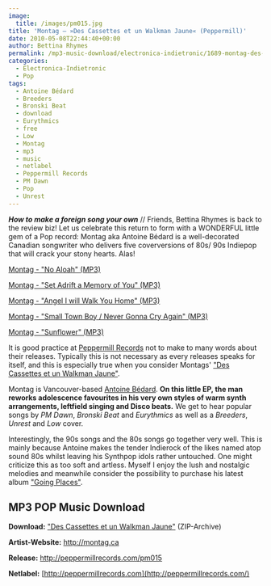 ```yaml
---
image:
  title: /images/pm015.jpg
title: 'Montag – »Des Cassettes et un Walkman Jaune« (Peppermill)'
date: 2010-05-08T22:44:40+00:00
author: Bettina Rhymes
permalink: /mp3-music-download/electronica-indietronic/1689-montag-des-cassettes-et-un-walkman-jaune-peppermill
categories:
  - Electronica-Indietronic
  - Pop
tags:
  - Antoine Bédard
  - Breeders
  - Bronski Beat
  - download
  - Eurythmics
  - free
  - Low
  - Montag
  - mp3
  - music
  - netlabel
  - Peppermill Records
  - PM Dawn
  - Pop
  - Unrest
---
```

***How to make a foreign song your own*** // Friends, Bettina Rhymes is back to the review biz! Let us celebrate this return to form with a WONDERFUL little gem of a Pop record: Montag aka Antoine Bédard is a well-decorated Canadian songwriter who delivers five coverversions of 80s/ 90s Indiepop that will crack your stony hearts. Alas!

<!--mp3links-->


  
[Montag - "No Aloah" (MP3)](http://storage.peppermillrecords.com/montag/01-No_Aloha_(The_Breeders_cover).mp3)
  
[Montag - "Set Adrift a Memory of You" (MP3)](http://storage.peppermillrecords.com/montag/02-Set_Adrift_a_Memory_of_You_(PM_Dawn_cover).mp3)
  
[Montag - "Angel I will Walk You Home" (MP3)](http://storage.peppermillrecords.com/montag/03-Angel_I_Will_Walk_You_Home_(Unrest_cover).mp3)
  
[Montag - "Small Town Boy / Never Gonna Cry Again" (MP3)](http://storage.peppermillrecords.com/montag/04-Small_Town_Boy-Never_Gonna_Cry_Again_(Bronksi_Beat-Eurythmics_cover).mp3)
  
[Montag - "Sunflower" (MP3)](http://storage.peppermillrecords.com/montag/05-Sunflower_(Low_cover).mp3)
  
<!--mp3linksend-->

<!--more-->

<!--adsense-->

It is good practice at [Peppermill Records](http://www.peppermillrecords.com/) not to make to many words about their releases. Typically this is not necessary as every releases speaks for itself, and this is especially true when you consider Montags' ["Des Cassettes et un Walkman Jaune"](http://www.peppermillrecords.com/pm015).

Montag is Vancouver-based <a href="http://www.montag.ca/" target="_blank">Antoine Bédard</a>. **On this little EP, the man reworks adolescence favourites in his very own styles of warm synth arrangements, leftfield singing and Disco beats.** We get to hear popular songs by _PM Dawn_, _Bronski Beat_ and _Eurythmics_ as well as a _Breeders_, _Unrest_ and _Low_ cover.

Interestingly, the 90s songs and the 80s songs go together very well. This is mainly because Antoine makes the tender Indierock of the likes named atop sound 80s whilst leaving his Synthpop idols rather untouched. One might criticize this as too soft and artless. Myself I enjoy the lush and nostalgic melodies and meanwhile consider the possibility to purchase his latest album ["Going Places"](http://www.allmusic.com/cg/amg.dll?p=amg&sql=10:dvfuxzy5ldde~T00).

## MP3 POP Music Download

**Download:** ["Des Cassettes et un Walkman Jaune"](http://storage.peppermillrecords.com/montag/Montag-Des_cassettes_et_un_Walkman_jaune.zip) (ZIP-Archive)
  
**Artist-Website:** <http://montag.ca>
  
**Release:** <http://peppermillrecords.com/pm015>
  
**Netlabel:** [http://peppermillrecords.com](http://peppermillrecords.com/)